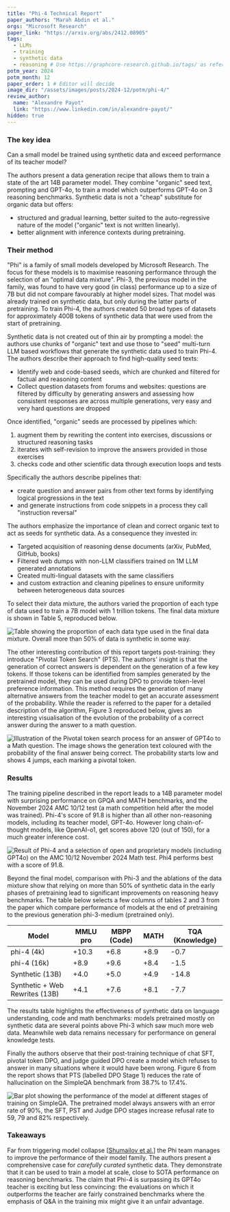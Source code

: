 ```yaml
---
title: "Phi-4 Technical Report"
paper_authors: "Marah Abdin et al."
orgs: "Microsoft Research"
paper_link: "https://arxiv.org/abs/2412.08905"
tags:
  - LLMs
  - training
  - synthetic data
  - reasoning # Use https://graphcore-research.github.io/tags/ as reference
potm_year: 2024
potm_month: 12
paper_order: 1 # Editor will decide
image_dir: "/assets/images/posts/2024-12/potm/phi-4/"
review_author:
  name: "Alexandre Payot"
  link: "https://www.linkedin.com/in/alexandre-payot/"
hidden: true
---
```


### The key idea

Can a small model be trained using synthetic data and exceed performance of its teacher model?

The authors present a data generation recipe that allows them to train a state of the art 14B parameter model. They combine "organic" seed text, prompting and GPT-4o, to train a model which outperforms GPT-4o on 3 reasoning benchmarks. Synthetic data is not a "cheap" substitute for organic data but offers:

- structured and gradual learning, better suited to the auto-regressive nature of the model ("organic" text is not written linearly).
- better alignment with inference contexts during pretraining.

### Their method

"Phi" is a family of small models developed by Microsoft Research. The focus for these models is to maximise reasoning performance through the selection of an "optimal data mixture".
Phi-3, the previous model in the family, was found to have very good (in class) performance up to a size of 7B but did not compare favourably at higher model sizes.
That model was already trained on synthetic data, but only during the latter parts of pretraining.
To train Phi-4, the authors created 50 broad types of datasets for approximately 400B tokens of synthetic data that were used from the start of pretraining.

Synthetic data is not created out of thin air by prompting a model: the authors use chunks of "organic" text and use those to "seed" multi-turn LLM based workflows that generate the synthetic data used to train Phi-4. The authors describe their approach to find high-quality seed texts:

- Identify web and code-based seeds, which are chunked and filtered for factual and reasoning content
- Collect question datasets from forums and websites: questions are filtered by difficulty by generating answers and assessing how consistent responses are across multiple generations, very easy and very hard questions are dropped

Once identified, "organic" seeds are processed by pipelines which:

1. augment them by rewriting the content into exercises, discussions or structured reasoning tasks
2. iterates with self-revision to improve the answers provided in those exercises
3. checks code and other scientific data through execution loops and tests

Specifically the authors describe pipelines that:

- create question and answer pairs from other text forms by identifying logical progressions in the text
- and generate instructions from code snippets in a process they call "instruction reversal"

The authors emphasize the importance of clean and correct organic text to act as seeds for synthetic data. As a consequence they invested in:

- Targeted acquisition of reasoning dense documents (arXiv, PubMed, GitHub, books)
- Filtered web dumps with non-LLM classifiers trained on 1M LLM generated annotations
- Created multi-lingual datasets with the same classifiers
- and custom extraction and cleaning pipelines to ensure uniformity between heterogeneous data sources

To select their data mixture, the authors varied the proportion of each type of data used to train a 7B model with 1 trillion tokens. The final data mixture is shown in Table 5, reproduced below.

<img class="constrained_img" src="{{ page.image_dir | append: 'tab5-datamix.png' | relative_url }}" alt="Table showing the proportion of each data type used in the final data mixture. Overall more than 50% of data is synthetic in some way.">

The other interesting contribution of this report targets post-training: they introduce "Pivotal Token Search" (PTS). The authors' insight is that the generation of correct answers is dependent on the generation of a few key tokens. If those tokens can be identified from samples generated by the pretrained model, they can be used during DPO to provide token-level preference information. This method requires the generation of many alternative answers from the teacher model to get an accurate assessment of the probability. While the reader is referred to the paper for a detailed description of the algorithm, Figure 3 reproduced below, gives an interesting visualisation of the evolution of the probability of a correct answer during the answer to a math question.

<img src="{{ page.image_dir | append: 'fig3-pts.png' | relative_url }}" alt="Illustration of the Pivotal token search process for an answer of GPT4o to a Math question. The image shows the generation text coloured with the probability of the final answer being correct. The probability starts low and shows 4 jumps, each marking a pivotal token.">

### Results

The training pipeline described in the report leads to a 14B parameter model with surprising performance on GPQA and MATH benchmarks, and the November 2024 AMC 10/12 test (a math competition held after the model was trained).
Phi-4's score of 91.8 is higher than all other non-reasoning models, including its teacher model, GPT-4o. However long chain-of-thought models, like OpenAI-o1, get scores above 120 (out of 150), for a much greater inference cost.

<img src="{{ page.image_dir | append: 'fig1-amc-benchmark.png' | relative_url }}" alt="Result of Phi-4 and a selection of open and proprietary models (including GPT4o) on the AMC 10/12 November 2024 Math test. Phi4 performs best with a score of 91.8.">

Beyond the final model, comparison with Phi-3 and the ablations of the data mixture show that relying on more than 50% of synthetic data in the early phases of pretraining lead to significant improvements on reasoning heavy benchmarks. The table below selects a few columns of tables 2 and 3 from the paper which compare performance of models at the end of pretraining to the previous generation phi-3-medium (pretrained only).

| Model                          | MMLU pro | MBPP (Code) | MATH | TQA (Knowledge) |
| ------------------------------ | -------- | ----------- | ---- | --------------- |
| phi-4 (4k)                     | +10.3    | +6.8        | +8.9 | -0.7            |
| phi-4 (16k)                    | +8.9     | +9.6        | +8.4 | -1.5            |
| Synthetic (13B)                | +4.0     | +5.0        | +4.9 | -14.8           |
| Synthetic + Web Rewrites (13B) | +4.1     | +7.6        | +8.1 | -7.7            |

The results table highlights the effectiveness of synthetic data on language understanding, code and math benchmarks: models pretrained mostly on synthetic data are several points above Phi-3 which saw much more web data. Meanwhile web data remains necessary for performance on general knowledge tests.

Finally the authors observe that their post-training technique of chat SFT, pivotal token DPO, and judge guided DPO create a model which refuses to answer in many situations where it would have been wrong. Figure 6 from the report shows that PTS (labelled DPO Stage 1) reduces the rate of hallucination on the SimpleQA benchmark from 38.7% to 17.4%.

<img src="{{ page.image_dir | append: 'fig6-hallucinations.png' | relative_url }}" alt="Bar plot showing the performance of the model at different stages of training on SimpleQA. The pretrained model always answers with an error rate of 90%, the SFT, PST and Judge DPO stages increase refusal rate to 59, 79 and 82% respectively.">

### Takeaways

Far from triggering model collapse [[Shumailov et al.](https://www.nature.com/articles/s41586-024-07566-y)] the Phi team manages to improve the performance of their model family.
The authors present a comprehensive case for _carefully curated_ synthetic data.
They demonstrate that it can be used to train a model at scale, close to SOTA performance on reasoning benchmarks.
The claim that Phi-4 is surpassing its GPT4o teacher is exciting but less convincing: the evaluations on which it outperforms the teacher are fairly constrained benchmarks where the emphasis of Q&A in the training mix might give it an unfair advantage.
